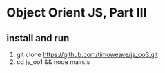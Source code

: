 # Object Orient JS, Part III

## install and run

1. git clone https://github.com/timoweave/js_oo3.git
1. cd js_oo1 && node main.js
